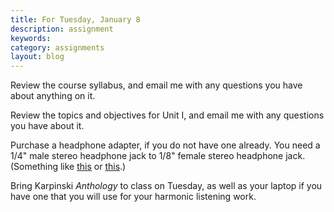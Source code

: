 ```yaml
---
title: For Tuesday, January 8
description: assignment
keywords: 
category: assignments
layout: blog
---
```


Review the course syllabus, and email me with any questions you have about anything on it.

Review the topics and objectives for Unit I, and email me with any questions you have about it.

Purchase a headphone adapter, if you do not have one already. You need a 1/4" male stereo headphone jack to 1/8" female stereo headphone jack. (Something like [this][RS] or [this][CTG].)

Bring Karpinski *Anthology* to class on Tuesday, as well as your laptop if you have one that you will use for your harmonic listening work.

[RS]: http://www.radioshack.com/product/index.jsp?productId=2062468
[CTG]: http://www.cablestogo.com/product/40639